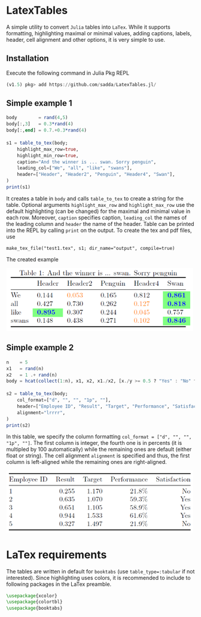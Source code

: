 # LatexTables

A simple utility to convert `Julia` tables into `LaTex`. While it supports formatting, highlighting maximal or minimal values, adding captions, labels, header, cell alignment and other options, it is very simple to use.

## Installation
Execute the following command in Julia Pkg REPL
```julia
(v1.5) pkg> add https://github.com/sadda/LatexTables.jl/
```

## Simple example 1

```julia
body        = rand(4,5)
body[:,3]   = 0.3*rand(4)
body[:,end] = 0.7.+0.3*rand(4)

s1 = table_to_tex(body;
    highlight_max_row=true,
    highlight_min_row=true,
    caption="And the winner is ... swan. Sorry penguin",
    leading_col=["We", "all", "like", "swans"],
    header=["Header", "Header2", "Penguin", "Header4", "Swan"],
)
print(s1)
```

It creates a table in `body` and calls `table_to_tex` to create a string for the table. Optional arguments `highlight_max_row` and `highlight_max_row` use the default highlighting (can be changed) for the maximal and minimal value in each row. Moreover, `caption` specifies caption, `leading_col` the names of the leading column and `header` the name of the header. Table can be printed into the REPL by calling `print` on the output. To create the tex and pdf files, use
```
make_tex_file("test1.tex", s1; dir_name="output", compile=true)
```
The created example 

<img src="examples/Table1.png" width="500">

## Simple example 2


```julia
n    = 5
x1   = rand(n)
x2   = 1 .+ rand(n)
body = hcat(collect(1:n), x1, x2, x1./x2, [x./y >= 0.5 ? "Yes" : "No" for (x,y) in zip(x1,x2)])

s2 = table_to_tex(body;
    col_format=["d", "", "", "1p", ""],
    header=["Employee ID", "Result", "Target", "Performance", "Satisfaction"],
    alignment="lrrrr",
)
print(s2)
```

In this table, we specify the column formatting `col_format = ["d", "", "", "1p", ""]`. The first column is integer, the fourth one is in percents (it is multipled by 100 automatically) while the remaining ones are default (either float or string). The cell alignment `alignment` is specified and thus, the first column is left-aligned while the remaining ones are right-aligned.


<img src="examples/Table2.png" width="500">


# LaTex requirements

The tables are written in default for `booktabs` (use `table_type=:tabular` if not interested). Since highlighting uses colors, it is recommended to include to following packages in the LaTex preamble.
```latex
\usepackage{xcolor}
\usepackage{colortbl}
\usepackage{booktabs}
```


